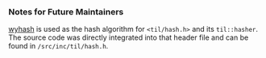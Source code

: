 ### Notes for Future Maintainers

[wyhash](https://github.com/wangyi-fudan/wyhash) is used as the hash algorithm for `<til/hash.h>` and its `til::hasher`.
The source code was directly integrated into that header file and can be found in `/src/inc/til/hash.h`.
